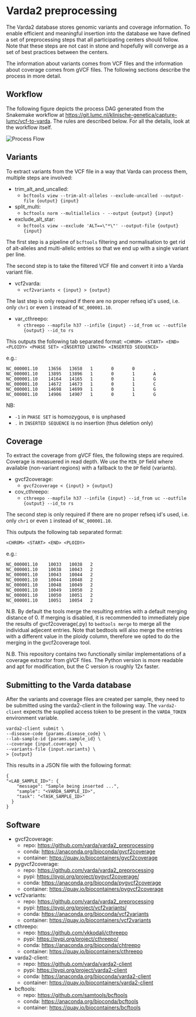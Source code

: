 # Varda2 preprocessing

The Varda2 database stores genomic variants and coverage information. To enable
efficient and meaningful insertion into the database we have defined a set of
preprocessing steps that all participating centers should follow. Note that
these steps are not cast in stone and hopefully will converge as a set of best
practices between the centers.

The information about variants comes from VCF files and the information about
coverage comes from gVCF files. The following sections describe the process
in more detail.

## Workflow

The following figure depicts the process DAG generated from the Snakemake workflow at https://git.lumc.nl/klinische-genetica/capture-lumc/vcf-to-varda. The rules are described below. For all the details, look at the workflow itself.

![Process Flow](dag.png)

## Variants

To extract variants from the VCF file in a way that Varda can process them, multiple steps are involved:

- trim_alt_and_uncalled:
  - `bcftools view --trim-alt-alleles --exclude-uncalled --output-file {output} {input}`
- split_multi:
  - `bcftools norm --multiallelics - --output {output} {input}`
- exclude_alt_star:
  - `bcftools view --exclude 'ALT==\"*\"' --output-file {output} {input}`

The first step is a pipeline of `bcftools` filtering and normalisation to get
rid of alt-alleles and multi-allelic entries so that we end up with a single
variant per line.

The second step is to take the filtered VCF file and convert it into a Varda
variant file.

- vcf2varda:
  - `vcf2variants < {input} > {output}`

The last step is only required if there are no proper refseq id's used, i.e. only `chr1` or even `1` instead of `NC_000001.10`.

- var_cthreepo:
  - `cthreepo --mapfile h37 --infile {input} --id_from uc --outfile {output} --id_to rs`

This outputs the following tab separated format:
`<CHROM> <START> <END> <PLOIDY> <PHASE SET> <INSERTED LENGTH> <INSERTED SEQUENCE>`

e.g.:
```
NC_000001.10    13656   13658   1       0       0       .
NC_000001.10    13895   13896   1       0       1       A
NC_000001.10    14164   14165   1       0       1       G
NC_000001.10    14672   14673   1       0       1       C
NC_000001.10    14698   14699   1       0       1       G
NC_000001.10    14906   14907   1       0       1       G
```

NB:
- `-1` in `PHASE SET` is homozygous, `0` is unphased
- `.` in `INSERTED SEQUENCE` is no insertion (thus deletion only)


## Coverage

To extract the coverage from gVCF files, the following steps are required.
Coverage is measuered in read depth. We use the `MIN_DP` field where
available (non-variant regions) with a fallback to the `DP` field
(variants).

- gvcf2coverage:
  - `gvcf2coverage < {input} > {output}`
- cov_cthreepo:
  - `cthreepo --mapfile h37 --infile {input} --id_from uc --outfile {output} --id_to rs`

The second step is only required if there are no proper refseq id's used, i.e. only `chr1` or even `1` instead of `NC_000001.10`.

This outputs the following tab separated format:

`<CHROM> <START> <END> <PLOIDY>`

e.g.:
```
NC_000001.10    10033   10038   2
NC_000001.10    10038   10043   2
NC_000001.10    10043   10044   2
NC_000001.10    10044   10048   2
NC_000001.10    10048   10049   2
NC_000001.10    10049   10050   2
NC_000001.10    10050   10051   2
NC_000001.10    10051   10054   2
```


N.B. By default the tools merge the resulting entries with a default merging
distance of 0. If merging is disabled, it is recommended to immediately pipe
the results of gvcf2coverage(.py) to `bedtools merge` to merge all the
individual adjecent entries. Note that bedtools will also merge the entries
with a different value in the ploidy column, therefore we opted to do the
merging in the gvcf2coverage tool.

N.B. This repository contains two functionally similar implementations of a coverage
extractor from gVCF files. The Python version is more readable and apt for modification, but the C version
is roughly 12x faster.


## Submitting to the Varda database

After the variants and coverage files are created per sample, they need to be submitted using the varda2-client in the following way. The `varda2-client` expects the supplied access token to be present in the `VARDA_TOKEN` environment variable.

```
varda2-client submit \
--disease-code {params.disease_code} \
--lab-sample-id {params.sample_id} \
--coverage {input.coverage} \
--variants-file {input.variants} \
> {output}
```

This results in a JSON file with the following format:
```
{
"<LAB_SAMPLE_ID>": {
    "message": "Sample being inserted ...",
    "sample": "<VARDA_SAMPLE_ID>",
    "task": "<TASK_SAMPLE_ID>"
  }
}
```

## Software

- gvcf2coverage:
  - repo: https://github.com/varda/varda2_preprocessing
  - conda: https://anaconda.org/bioconda/gvcf2coverage
  - container: https://quay.io/biocontainers/gvcf2coverage
- pygvcf2coverage:
  - repo: https://github.com/varda/varda2_preprocessing
  - pypi: https://pypi.org/project/pygvcf2coverage/
  - conda: https://anaconda.org/bioconda/pygvcf2coverage
  - container: https://quay.io/biocontainers/pygvcf2coverage  
- vcf2variants:
  - repo: https://github.com/varda/varda2_preprocessing
  - pypi: https://pypi.org/project/vcf2variants/
  - conda: https://anaconda.org/bioconda/vcf2variants
  - container: https://quay.io/biocontainers/vcf2variants
- cthreepo:
  - repo: https://github.com/vkkodali/cthreepo
  - pypi: https://pypi.org/project/cthreepo/
  - conda: https://anaconda.org/bioconda/chtreepo 
  - container: https://quay.io/biocontainers/cthreepo
- varda2-client:
  - repo: https://github.com/varda/varda2-client
  - pypi: https://pypi.org/project/varda2-client
  - conda: https://anaconda.org/bioconda/varda2-client
  - container: https://quay.io/biocontainers/varda2-client
- bcftools:
  - repo: https://github.com/samtools/bcftools
  - conda: https://anaconda.org/bioconda/bcftools
  - container: https://quay.io/biocontainers/bcftools


  
